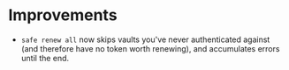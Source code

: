 # Improvements

- `safe renew all` now skips vaults you've never authenticated
  against (and therefore have no token worth renewing), and
  accumulates errors until the end.
